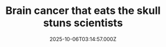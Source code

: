 ---
title: "Brain cancer that eats the skull stuns scientists"
date: 2025-10-06T03:14:57.000Z
category: Health
externalLink: "https://www.sciencedaily.com/releases/2025/10/251005085618.htm"
image: ""
excerpt: "A new study shows glioblastoma isn’t confined to the brain—it erodes the skull and hijacks the immune system within skull marrow. The cancer opens channels that let inflammatory cells enter the brain, fueling its deadly progression. Even drugs meant to protect bones can make things worse, highlighting the need for therapies that target both brain and bone. The discovery reframes…"
---